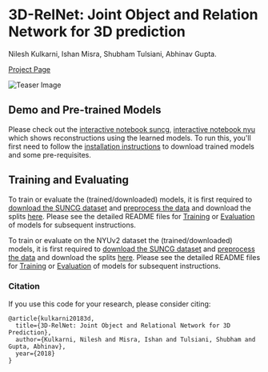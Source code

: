 # 3D-RelNet: Joint Object and Relation Network for 3D prediction
Nilesh Kulkarni, Ishan Misra, Shubham Tulsiani, Abhinav Gupta.

[Project Page](https://nileshkulkarni.github.io/relative3d/)

![Teaser Image](https://nileshkulkarni.github.io/relative3d/resources/images/teaser.png)

## Demo and Pre-trained Models

Please check out the [interactive notebook suncg](demo/demo_suncg.ipynb), [interactive notebook nyu](demo/demo_nyu.ipynb) which shows reconstructions using the learned models. To run this, you'll first need to follow the [installation instructions](docs/installation.md) to download trained models and some pre-requisites.

## Training and Evaluating
To train or evaluate the (trained/downloaded) models, it is first required to [download the SUNCG dataset](https://github.com/shubhtuls/factored3d/blob/master/docs/suncg_data.md) and [preprocess the data](https://github.com/shubhtuls/factored3d/blob/master/docs/preprocessing.md) and download the splits [here](https://www.dropbox.com/s/tomlyczen5ktyva/suncg_splits.tar.gz?dl=0). Please see the detailed README files for [Training](docs/training.md) or [Evaluation](docs/evaluation.md) of models for subsequent instructions.

To train or evaluate on the NYUv2 dataset the (trained/downloaded) models, it is first required to [download the SUNCG dataset](https://cs.nyu.edu/~silberman/datasets/nyu_depth_v2.html) and [preprocess the data](docs/nyu_preprocessing.md) and download the splits [here](https://www.dropbox.com/s/mhvu39z1rhqmfox/nyu_splits.tar.gz?dl=0). Please see the detailed README files for [Training](docs/training.md) or [Evaluation](docs/evaluation.md) of models for subsequent instructions.
### Citation
If you use this code for your research, please consider citing:
```
@article{kulkarni20183d,
  title={3D-RelNet: Joint Object and Relational Network for 3D Prediction},
  author={Kulkarni, Nilesh and Misra, Ishan and Tulsiani, Shubham and Gupta, Abhinav},
  year={2018}
}
```
